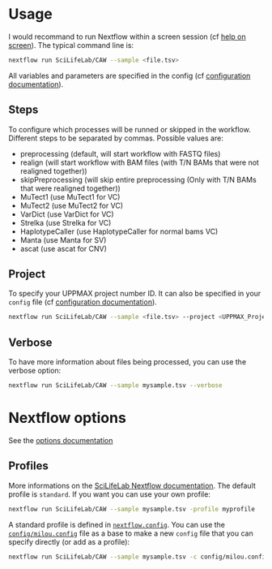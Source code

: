 # Usage
I would recommand to run Nextflow within a screen session (cf [help on screen](https://www.howtoforge.com/linux_screen)). The typical command line is:
```bash
nextflow run SciLifeLab/CAW --sample <file.tsv>
```
All variables and parameters are specified in the config (cf [configuration documentation](#profiles)).

## Steps
To configure which processes will be runned or skipped in the workflow. Different steps to be separated by commas. Possible values are:
- preprocessing (default, will start workflow with FASTQ files)
- realign (will start workflow with BAM files (with T/N BAMs that were not realigned together))
- skipPreprocessing (will skip entire preprocessing (Only with T/N BAMs that were realigned together))
- MuTect1 (use MuTect1 for VC)
- MuTect2 (use MuTect2 for VC)
- VarDict (use VarDict for VC)
- Strelka (use Strelka for VC)
- HaplotypeCaller (use HaplotypeCaller for normal bams VC)
- Manta (use Manta for SV)
- ascat (use ascat for CNV)

## Project
To specify your UPPMAX project number ID. It can also be specified in your `config` file (cf [configuration documentation](#Profiles)).
```bash
nextflow run SciLifeLab/CAW --sample <file.tsv> --project <UPPMAX_Project>
```

## Verbose
To have more information about files being processed, you can use the verbose option:
```bash
nextflow run SciLifeLab/CAW --sample mysample.tsv --verbose
```

# Nextflow options
See the [options documentation](https://github.com/SciLifeLab/NGI-NextflowDocs/blob/master/docs/OPTIONS.md)

## Profiles
More informations on the [SciLifeLab Nextflow documentation](https://github.com/SciLifeLab/NGI-NextflowDocs/blob/master/docs/INSTALL.md). The default profile is `standard`. If you want you can use your own profile:
```bash
nextflow run SciLifeLab/CAW --sample mysample.tsv -profile myprofile
```
A standard profile is defined in [`nextflow.config`](https://raw.githubusercontent.com/SciLifeLab/CAW/master/nextflow.config). You can use the [`config/milou.config`](https://raw.githubusercontent.com/SciLifeLab/CAW/master/config/milou.config) file as a base to make a new `config` file that you can specify directly (or add as a profile):
```bash
nextflow run SciLifeLab/CAW --sample mysample.tsv -c config/milou.config
```
